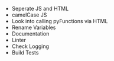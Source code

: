 - Seperate JS and HTML
- camelCase JS
- Look into calling pyFunctions via HTML
- Rename Variables
- Documentation
- Linter
- Check Logging
- Build Tests